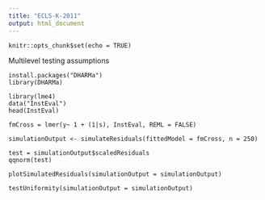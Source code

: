 ```yaml
---
title: "ECLS-K-2011"
output: html_document
---
```


```{r setup, include=FALSE}
knitr::opts_chunk$set(echo = TRUE)
```
Multilevel testing assumptions
```{r}
install.packages("DHARMa")
library(DHARMa)

library(lme4)
data("InstEval")
head(InstEval)

fmCross = lmer(y~ 1 + (1|s), InstEval, REML = FALSE)

simulationOutput <- simulateResiduals(fittedModel = fmCross, n = 250)

test = simulationOutput$scaledResiduals
qqnorm(test)

plotSimulatedResiduals(simulationOutput = simulationOutput)

testUniformity(simulationOutput = simulationOutput)

```


